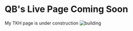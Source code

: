 # QB's Live Page Coming Soon 
My TKH page is under construction
![building](https://user-images.githubusercontent.com/24463725/89248530-fc8fe980-d5dd-11ea-8cf0-a6d6f8086359.gif)
